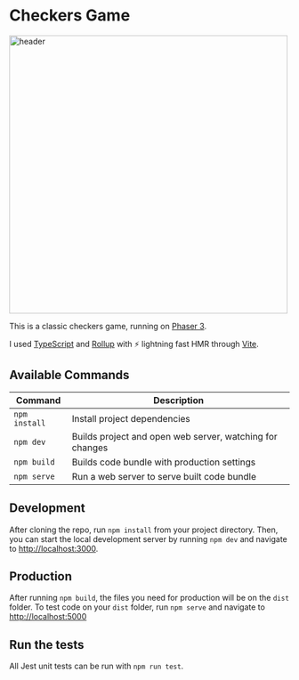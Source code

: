 # Checkers Game

 <img align="center" src="https://i.imgur.com/6lcIxDs.png" alt="header" width="500"/>

This is a classic checkers game, running on [Phaser 3](https://github.com/photonstorm/phaser).

I used [TypeScript](https://www.typescriptlang.org/) and [Rollup](https://rollupjs.org) with ⚡️ lightning fast HMR through [Vite](https://vitejs.dev/).

## Available Commands

| Command | Description |
|---------|-------------|
| `npm install` | Install project dependencies |
| `npm dev` | Builds project and open web server, watching for changes |
| `npm build` | Builds code bundle with production settings  |
| `npm serve` | Run a web server to serve built code bundle |

## Development

After cloning the repo, run `npm install` from your project directory. Then, you can start the local development
server by running `npm dev` and navigate to <http://localhost:3000>.

## Production

After running `npm build`, the files you need for production will be on the `dist` folder.
To test code on your `dist` folder, run `npm serve` and navigate to <http://localhost:5000>

## Run the tests

All Jest unit tests can be run with `npm run test`.
